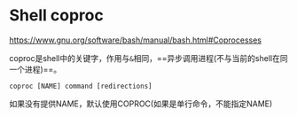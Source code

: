 # Shell coproc

https://www.gnu.org/software/bash/manual/bash.html#Coprocesses

coproc是shell中的关键字，作用与`&`相同，==异步调用进程(不与当前的shell在同一个进程)==。

```
coproc [NAME] command [redirections]
```

如果没有提供NAME，默认使用COPROC(如果是单行命令，不能指定NAME)